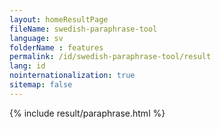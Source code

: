 ```yaml
---
layout: homeResultPage
fileName: swedish-paraphrase-tool
language: sv    
folderName : features
permalink: /id/swedish-paraphrase-tool/result
lang: id
nointernationalization: true
sitemap: false
---
```

{% include result/paraphrase.html %}

<script src="/js/result/paraprashing.js" data-foldername="{{page.folderName}}" data-lang="{{page.lang}}"></script>
